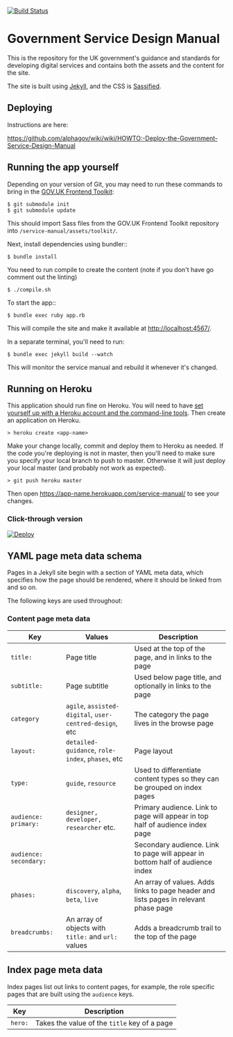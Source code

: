 [![Build Status](https://travis-ci.org/alphagov/government-service-design-manual.svg?branch=master)](https://travis-ci.org/alphagov/government-service-design-manual)

# Government Service Design Manual

This is the repository for the UK government's guidance and standards for developing digital services and contains both the assets and the content for the site.

The site is built using [Jekyll](http://jekyllrb.com/), and the CSS is [Sassified](http://sass-lang.com).

## Deploying

Instructions are here:

https://github.com/alphagov/wiki/wiki/HOWTO:-Deploy-the-Government-Service-Design-Manual

## Running the app yourself

Depending on your version of Git, you may need to run these commands to bring in the
[GOV.UK Frontend Toolkit](https://github.com/alphagov/govuk_frontend_toolkit):

    $ git submodule init
    $ git submodule update

This should import Sass files from the GOV.UK Frontend Toolkit repository into
`/service-manual/assets/toolkit/`.

Next, install dependencies using bundler::

    $ bundle install

You need to run compile to create the content (note if you don't have go comment out the linting)

	$ ./compile.sh

To start the app::

    $ bundle exec ruby app.rb

This will compile the site and make it available at
[http://localhost:4567/](http://localhost:4567/).

In a separate terminal, you'll need to run:

    $ bundle exec jekyll build --watch

This will monitor the service manual and rebuild it whenever it's changed.

## Running on Heroku

This application should run fine on Heroku. You will need to have [set yourself up with a Heroku account and the command-line tools](https://devcenter.heroku.com/articles/quickstart). Then create an application on Heroku.

```
> heroku create <app-name>
```

Make your change locally, commit and deploy them to Heroku as needed.
If the code you're deploying is not in master, then you'll need to
make sure you specify your local branch to push to master. Otherwise
it will just deploy your local master (and probably not work as
expected).

```
> git push heroku master
```

Then open https://app-name.herokuapp.com/service-manual/ to see your changes.

### Click-through version

[![Deploy](https://www.herokucdn.com/deploy/button.png)](https://heroku.com/deploy)

## YAML page meta data schema

Pages in a Jekyll site begin with a section of YAML meta data, which specifies how the page should be rendered, where it should be linked from and so on.

The following keys are used throughout:

### Content page meta data

| Key | Values | Description |
|-----|--------|-------------|
| `title:` | Page title | Used at the top of the page, and in links to the page |
| `subtitle:` | Page subtitle | Used below page title, and optionally in links to the page |
| `category` | `agile`, `assisted-digital`, `user-centred-design`, etc | The category the page lives in the browse page |
| `layout:` | `detailed-guidance`, `role-index`, `phases`, etc | Page layout |
| `type:` | `guide`, `resource` | Used to differentiate content types so they can be grouped on index pages |
| `audience: primary:` | `designer, developer, researcher` etc. | Primary audience. Link to page will appear in top half of audience index page |
| `audience: secondary:` | | Secondary audience. Link to page will appear in bottom half of audience index |
| `phases:` | `discovery`, `alpha`, `beta`, `live` | An array of values. Adds links to page header and lists pages in relevant phase page |
| `breadcrumbs:` | An array of objects with `title:` and `url:` values | Adds a breadcrumb trail to the top of the page |

Index page meta data
--------------------

Index pages list out links to content pages, for example, the role specific pages that are built using the ``audience`` keys.

| Key | Description |
|-----|-------------|
| `hero:` |  Takes the value of the `title` key of a page | Use this to select a page for the hero promo on an index page. Any items appearing in the 'hero' slot will be removed from other lists on the page |



